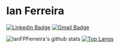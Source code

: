 # Ian Ferreira

[![Linkedin Badge](https://img.shields.io/badge/-Ian%20Ferreira-1e113f?style=flat-square&logo=Linkedin&logoColor=white&link=https://www.linkedin.com/in/ian-fillipe-pontes-ferreira-1a22a017a/)](https://www.linkedin.com/in/ian-fillipe-pontes-ferreira-1a22a017a/) 
[![Gmail Badge](https://img.shields.io/badge/-ianfillipe@gmail.com-1e113f?style=flat-square&logo=Gmail&logoColor=white&link=mailto:ianfillipe@gmail.com)](mailto:ianfillipe@gmail.com)

![IanFPFerreira's github stats](https://github-readme-stats.vercel.app/api?username=IanFPFerreira&show_icons=true&theme=radical) [![Top Langs](https://github-readme-stats.vercel.app/api/top-langs/?username=IanFPFerreira&layout=compact&theme=radical)](https://github.com/IanFPFerreira/github-readme-stats)
